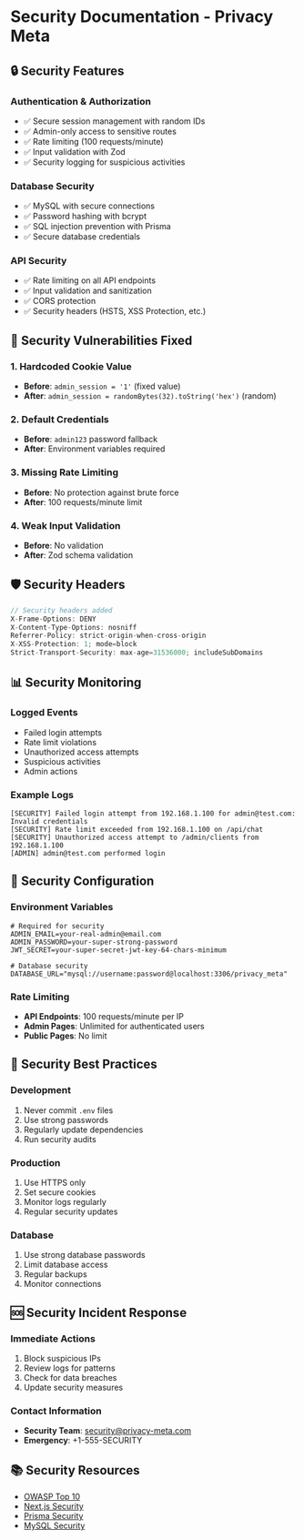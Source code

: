 # Security Documentation - Privacy Meta

## 🔒 Security Features

### Authentication & Authorization
- ✅ Secure session management with random IDs
- ✅ Admin-only access to sensitive routes
- ✅ Rate limiting (100 requests/minute)
- ✅ Input validation with Zod
- ✅ Security logging for suspicious activities

### Database Security
- ✅ MySQL with secure connections
- ✅ Password hashing with bcrypt
- ✅ SQL injection prevention with Prisma
- ✅ Secure database credentials

### API Security
- ✅ Rate limiting on all API endpoints
- ✅ Input validation and sanitization
- ✅ CORS protection
- ✅ Security headers (HSTS, XSS Protection, etc.)

## 🚨 Security Vulnerabilities Fixed

### 1. Hardcoded Cookie Value
- **Before**: `admin_session = '1'` (fixed value)
- **After**: `admin_session = randomBytes(32).toString('hex')` (random)

### 2. Default Credentials
- **Before**: `admin123` password fallback
- **After**: Environment variables required

### 3. Missing Rate Limiting
- **Before**: No protection against brute force
- **After**: 100 requests/minute limit

### 4. Weak Input Validation
- **Before**: No validation
- **After**: Zod schema validation

## 🛡️ Security Headers

```javascript
// Security headers added
X-Frame-Options: DENY
X-Content-Type-Options: nosniff
Referrer-Policy: strict-origin-when-cross-origin
X-XSS-Protection: 1; mode=block
Strict-Transport-Security: max-age=31536000; includeSubDomains
```

## 📊 Security Monitoring

### Logged Events
- Failed login attempts
- Rate limit violations
- Unauthorized access attempts
- Suspicious activities
- Admin actions

### Example Logs
```
[SECURITY] Failed login attempt from 192.168.1.100 for admin@test.com: Invalid credentials
[SECURITY] Rate limit exceeded from 192.168.1.100 on /api/chat
[SECURITY] Unauthorized access attempt to /admin/clients from 192.168.1.100
[ADMIN] admin@test.com performed login
```

## 🔧 Security Configuration

### Environment Variables
```env
# Required for security
ADMIN_EMAIL=your-real-admin@email.com
ADMIN_PASSWORD=your-super-strong-password
JWT_SECRET=your-super-secret-jwt-key-64-chars-minimum

# Database security
DATABASE_URL="mysql://username:password@localhost:3306/privacy_meta"
```

### Rate Limiting
- **API Endpoints**: 100 requests/minute per IP
- **Admin Pages**: Unlimited for authenticated users
- **Public Pages**: No limit

## 🚀 Security Best Practices

### Development
1. Never commit `.env` files
2. Use strong passwords
3. Regularly update dependencies
4. Run security audits

### Production
1. Use HTTPS only
2. Set secure cookies
3. Monitor logs regularly
4. Regular security updates

### Database
1. Use strong database passwords
2. Limit database access
3. Regular backups
4. Monitor connections

## 🆘 Security Incident Response

### Immediate Actions
1. Block suspicious IPs
2. Review logs for patterns
3. Check for data breaches
4. Update security measures

### Contact Information
- **Security Team**: security@privacy-meta.com
- **Emergency**: +1-555-SECURITY

## 📚 Security Resources

- [OWASP Top 10](https://owasp.org/www-project-top-ten/)
- [Next.js Security](https://nextjs.org/docs/advanced-features/security-headers)
- [Prisma Security](https://www.prisma.io/docs/guides/security)
- [MySQL Security](https://dev.mysql.com/doc/refman/8.0/en/security.html)
